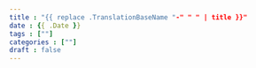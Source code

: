 ```yaml
---
title : "{{ replace .TranslationBaseName "-" " " | title }}" 
date : {{ .Date }} 
tags : [""] 
categories : [""] 
draft : false
---
```


